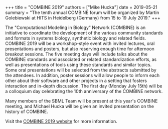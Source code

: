 +++
title   = "COMBINE 2019"
authors = ["Mike Hucka"]
date    = 2019-05-21
summary = "The tenth annual COMBINE forum will be organized by Martin Golebiewski at HITS in Heidelberg (Germany) from 15 to 19 July 2019."
+++

The "Computational Modeling in Biology" Network (COMBINE) is an initiative to coordinate the development of the various community standards and formats in systems biology, synthetic biology and related fields. COMBINE 2019 will be a workshop-style event with invited lectures, oral presentations and posters, but also reserving enough time for afternoon breakout sessions. The five meeting days will include talks about the COMBINE standards and associated or related standardization efforts, as well as presentations of tools using these standards and similar topics. Some oral presentations will be selected from the abstracts submitted by the attendees. In addition, poster sessions will allow people to inform each other about their software and other projects in a setting that fosters interaction and in-depth discussion. The first day (Monday July 15th) will be a colloquium day celebrating the 10th anniversary of the COMBINE network. 

Many members of the SBML Team will be present at this year's COMBINE meeting, and Michael Hucka will be given an invited presentation on the history of COMBINE.

Visit the [COMBINE 2019 website](https://co.mbine.org/events/COMBINE_2019) for more information.
